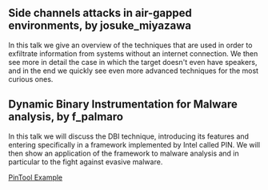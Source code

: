 ## Side channels attacks in air-gapped environments, by josuke_miyazawa

In this talk we give an overview of the techniques that are used in order to exfiltrate information from systems without an internet connection. We then see more in detail the case in which the target doesn't even have speakers, and in the end we quickly see even more advanced techniques for the most curious ones.

## Dynamic Binary Instrumentation for Malware analysis, by f_palmaro

In this talk we will discuss the DBI technique, introducing its features and entering specifically in a framework implemented by Intel called PIN. We will then show an application of the framework to malware analysis and in particular to the fight against evasive malware.

[PinTool Example](https://defcon11396.it/assets/MyPinTool.tar.gz)
